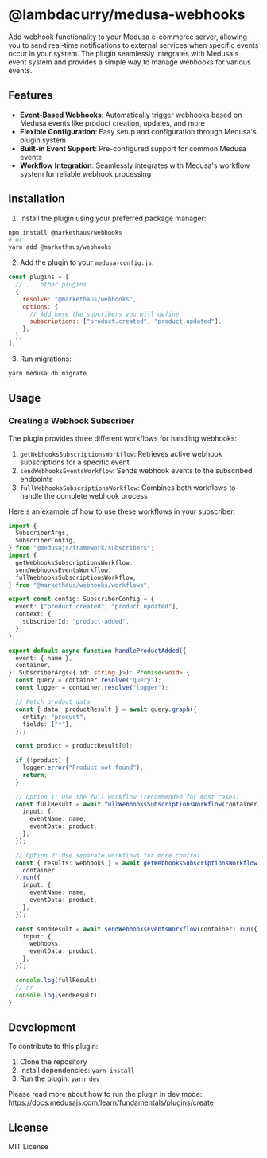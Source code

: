 # @lambdacurry/medusa-webhooks

Add webhook functionality to your Medusa e-commerce server, allowing you to send real-time notifications to external services when specific events occur in your system. The plugin seamlessly integrates with Medusa's event system and provides a simple way to manage webhooks for various events.

## Features

- **Event-Based Webhooks**: Automatically trigger webhooks based on Medusa events like product creation, updates, and more
- **Flexible Configuration**: Easy setup and configuration through Medusa's plugin system
- **Built-in Event Support**: Pre-configured support for common Medusa events
- **Workflow Integration**: Seamlessly integrates with Medusa's workflow system for reliable webhook processing

## Installation

1. Install the plugin using your preferred package manager:

```bash
npm install @markethaus/webhooks
# or
yarn add @markethaus/webhooks
```

2. Add the plugin to your `medusa-config.js`:

```javascript
const plugins = [
  // ... other plugins
  {
    resolve: "@markethaus/webhooks",
    options: {
      // Add here the subcribers you will define
      subscriptions: ["product.created", "product.updated"],
    },
  },
];
```

3. Run migrations:

```bash
yarn medusa db:migrate
```

## Usage

### Creating a Webhook Subscriber

The plugin provides three different workflows for handling webhooks:

1. `getWebhooksSubscriptionsWorkflow`: Retrieves active webhook subscriptions for a specific event
2. `sendWebhooksEventsWorkflow`: Sends webhook events to the subscribed endpoints
3. `fullWebhooksSubscriptionsWorkflow`: Combines both workflows to handle the complete webhook process

Here's an example of how to use these workflows in your subscriber:

```typescript
import {
  SubscriberArgs,
  SubscriberConfig,
} from "@medusajs/framework/subscribers";
import {
  getWebhooksSubscriptionsWorkflow,
  sendWebhooksEventsWorkflow,
  fullWebhooksSubscriptionsWorkflow,
} from "@markethaus/webhooks/workflows";

export const config: SubscriberConfig = {
  event: ["product.created", "product.updated"],
  context: {
    subscriberId: "product-added",
  },
};

export default async function handleProductAdded({
  event: { name },
  container,
}: SubscriberArgs<{ id: string }>): Promise<void> {
  const query = container.resolve("query");
  const logger = container.resolve("logger");

  // Fetch product data
  const { data: productResult } = await query.graph({
    entity: "product",
    fields: ["*"],
  });

  const product = productResult[0];

  if (!product) {
    logger.error("Product not found");
    return;
  }

  // Option 1: Use the full workflow (recommended for most cases)
  const fullResult = await fullWebhooksSubscriptionsWorkflow(container).run({
    input: {
      eventName: name,
      eventData: product,
    },
  });

  // Option 2: Use separate workflows for more control
  const { results: webhooks } = await getWebhooksSubscriptionsWorkflow(
    container
  ).run({
    input: {
      eventName: name,
      eventData: product,
    },
  });

  const sendResult = await sendWebhooksEventsWorkflow(container).run({
    input: {
      webhooks,
      eventData: product,
    },
  });

  console.log(fullResult);
  // or
  console.log(sendResult);
}
```

## Development

To contribute to this plugin:

1. Clone the repository
2. Install dependencies: `yarn install`
3. Run the plugin: `yarn dev`

Please read more about how to run the plugin in dev mode: https://docs.medusajs.com/learn/fundamentals/plugins/create

## License

MIT License
